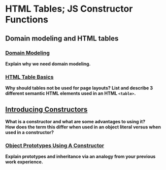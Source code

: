 # HTML Tables; JS Constructor Functions  
## Domain modeling and HTML tables  
### [Domain Modeling](https://github.com/codefellows/domain_modeling#domain-modeling)
**Explain why we need domain modeling.**  

### [HTML Table Basics](https://developer.mozilla.org/en-US/docs/Learn/HTML/Tables/Basics)  

**Why should tables not be used for page layouts?**
**List and describe 3 different semantic HTML elements used in an HTML `<table>`.**  
## [Introducing Constructors](https://developer.mozilla.org/en-US/docs/Learn/JavaScript/Objects/Basics#introducing_constructors)

**What is a constructor and what are some advantages to using it?**  
**How does the term this differ when used in an object literal versus when used in a constructor?**  
### [Object Prototypes Using A Constructor](https://ui.dev/beginners-guide-to-javascript-prototype)

**Explain prototypes and inheritance via an analogy from your previous work experience.**  
